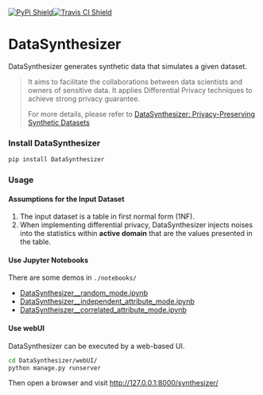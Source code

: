 [![PyPi Shield](https://img.shields.io/pypi/v/DataSynthesizer.svg)](https://pypi.python.org/pypi/DataSynthesizer)[![Travis CI Shield](https://travis-ci.com/DataResponsibly/DataSynthesizer.svg?branch=master)](https://travis-ci.com/DataResponsibly/DataSynthesizer)

# DataSynthesizer

DataSynthesizer generates synthetic data that simulates a given dataset.

> It aims to facilitate the collaborations between data scientists and owners of sensitive data. It applies Differential Privacy techniques to achieve strong privacy guarantee.
>
> For more details, please refer to [DataSynthesizer: Privacy-Preserving Synthetic Datasets](docs/cr-datasynthesizer-privacy.pdf)

### Install DataSynthesizer

```bash
pip install DataSynthesizer
```

### Usage

#### Assumptions for the Input Dataset

1. The input dataset is a table in first normal form (1NF).
2. When implementing differential privacy, DataSynthesizer injects noises into the statistics within **active domain** that are the values presented in the table.

#### Use Jupyter Notebooks

There are some demos in `./notebooks/`

- [DataSynthesizer__random_mode.ipynb](notebooks/DataSynthesizer__random_mode.ipynb)
- [DataSynthesizer__independent_attribute_mode.ipynb](notebooks/DataSynthesizer__independent_attribute_mode.ipynb)
- [DataSyntheiszer__correlated_attribute_mode.ipynb](notebooks/DataSyntheiszer__correlated_attribute_mode.ipynb)

#### Use webUI

DataSynthesizer can be executed by a web-based UI.

```bash
cd DataSynthesizer/webUI/
python manage.py runserver
```

Then open a browser and visit http://127.0.0.1:8000/synthesizer/

